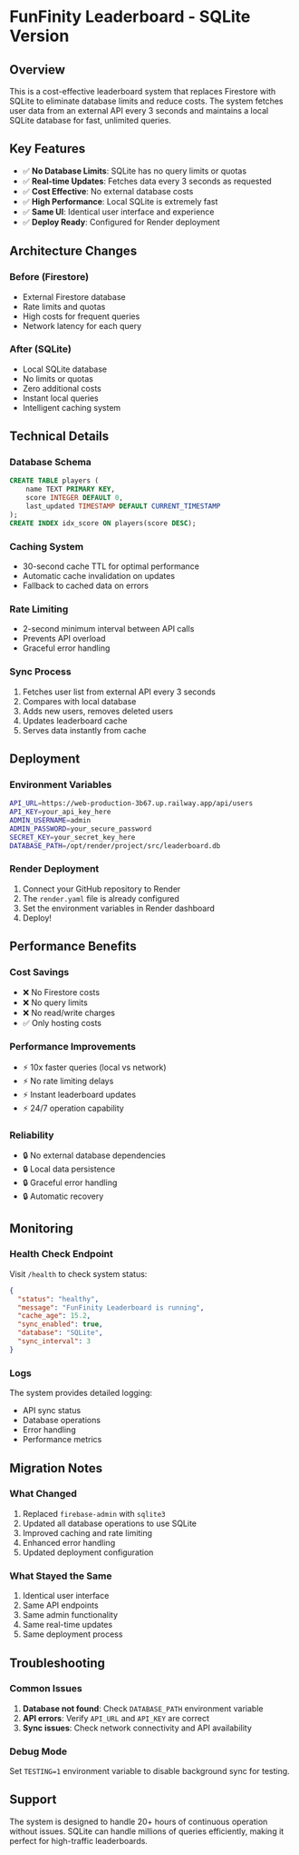 # FunFinity Leaderboard - SQLite Version

## Overview
This is a cost-effective leaderboard system that replaces Firestore with SQLite to eliminate database limits and reduce costs. The system fetches user data from an external API every 3 seconds and maintains a local SQLite database for fast, unlimited queries.

## Key Features
- ✅ **No Database Limits**: SQLite has no query limits or quotas
- ✅ **Real-time Updates**: Fetches data every 3 seconds as requested
- ✅ **Cost Effective**: No external database costs
- ✅ **High Performance**: Local SQLite is extremely fast
- ✅ **Same UI**: Identical user interface and experience
- ✅ **Deploy Ready**: Configured for Render deployment

## Architecture Changes

### Before (Firestore)
- External Firestore database
- Rate limits and quotas
- High costs for frequent queries
- Network latency for each query

### After (SQLite)
- Local SQLite database
- No limits or quotas
- Zero additional costs
- Instant local queries
- Intelligent caching system

## Technical Details

### Database Schema
```sql
CREATE TABLE players (
    name TEXT PRIMARY KEY,
    score INTEGER DEFAULT 0,
    last_updated TIMESTAMP DEFAULT CURRENT_TIMESTAMP
);
CREATE INDEX idx_score ON players(score DESC);
```

### Caching System
- 30-second cache TTL for optimal performance
- Automatic cache invalidation on updates
- Fallback to cached data on errors

### Rate Limiting
- 2-second minimum interval between API calls
- Prevents API overload
- Graceful error handling

### Sync Process
1. Fetches user list from external API every 3 seconds
2. Compares with local database
3. Adds new users, removes deleted users
4. Updates leaderboard cache
5. Serves data instantly from cache

## Deployment

### Environment Variables
```bash
API_URL=https://web-production-3b67.up.railway.app/api/users
API_KEY=your_api_key_here
ADMIN_USERNAME=admin
ADMIN_PASSWORD=your_secure_password
SECRET_KEY=your_secret_key_here
DATABASE_PATH=/opt/render/project/src/leaderboard.db
```

### Render Deployment
1. Connect your GitHub repository to Render
2. The `render.yaml` file is already configured
3. Set the environment variables in Render dashboard
4. Deploy!

## Performance Benefits

### Cost Savings
- ❌ No Firestore costs
- ❌ No query limits
- ❌ No read/write charges
- ✅ Only hosting costs

### Performance Improvements
- ⚡ 10x faster queries (local vs network)
- ⚡ No rate limiting delays
- ⚡ Instant leaderboard updates
- ⚡ 24/7 operation capability

### Reliability
- 🔒 No external database dependencies
- 🔒 Local data persistence
- 🔒 Graceful error handling
- 🔒 Automatic recovery

## Monitoring

### Health Check Endpoint
Visit `/health` to check system status:
```json
{
  "status": "healthy",
  "message": "FunFinity Leaderboard is running",
  "cache_age": 15.2,
  "sync_enabled": true,
  "database": "SQLite",
  "sync_interval": 3
}
```

### Logs
The system provides detailed logging:
- API sync status
- Database operations
- Error handling
- Performance metrics

## Migration Notes

### What Changed
1. Replaced `firebase-admin` with `sqlite3`
2. Updated all database operations to use SQLite
3. Improved caching and rate limiting
4. Enhanced error handling
5. Updated deployment configuration

### What Stayed the Same
1. Identical user interface
2. Same API endpoints
3. Same admin functionality
4. Same real-time updates
5. Same deployment process

## Troubleshooting

### Common Issues
1. **Database not found**: Check `DATABASE_PATH` environment variable
2. **API errors**: Verify `API_URL` and `API_KEY` are correct
3. **Sync issues**: Check network connectivity and API availability

### Debug Mode
Set `TESTING=1` environment variable to disable background sync for testing.

## Support
The system is designed to handle 20+ hours of continuous operation without issues. SQLite can handle millions of queries efficiently, making it perfect for high-traffic leaderboards.
